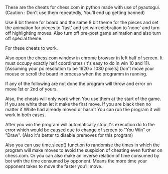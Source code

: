 These are the cheats for chess.com in python made with use of pyautogui. (Caution : Don't use them repeatedly, You'll end up getting banned)

Use 8 bit theme for board and the same 8 bit theme for the pieces and set the animation for pieces to 'fast' and set win celebration to 'none' and turn off highlighting moves.
Also turn off pre-post game animation and also turn off special theme.

For these cheats to work. 

Also open the chess.com window in chrome browser in left half of screen. It must occupy exactly half coordinates (it's easy to do in win 10 and 11). [Assuming your pc resolution to be 1920 x 1080 pixels]
Don't move your mouse or scroll the board in process when the programm in running.

If any of the following are not done the program will throw and error on move 1st or 2nd of yours.

Also, the cheats will only work when You use them at the start of the game. If you are white then let it make the first move.
If you are black then no matter if White had already moved or hasn't You can run the program it will work in both cases.

After you win the program will automatically stop it's execution do to the error which would be caused due to change of screen to "You Win" or "Draw".
(Also it's better to disable premoves for this program)

Also you can use time.sleep() function to randomise the times in which the program will make moves to avoid the suspicion of cheating even further on chess.com. Or you can also make an inverse relation of time consumed by bot with the time consumed by opponent. Means the more time your opponent takes to move the faster you'll move.
